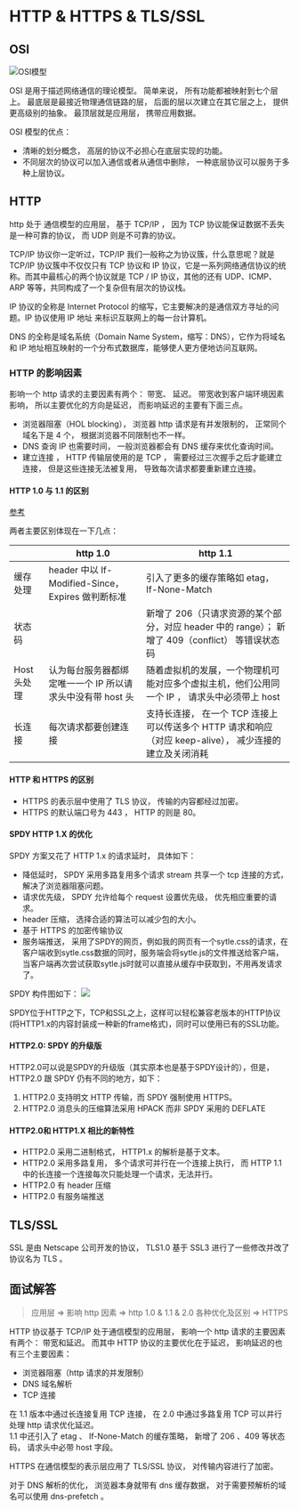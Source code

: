 # HTTP & HTTPS & TLS/SSL

## OSI

![OSI模型](https://note.youdao.com/yws/api/personal/file/3E2AA26C69EA466D819AF0CEAFA08232?method=download&shareKey=890ceb7a1b8ed88eabba964a53289c23)

OSI 是用于描述网络通信的理论模型。 简单来说， 所有功能都被映射到七个层上。 最底层是最接近物理通信链路的层， 后面的层以次建立在其它层之上， 提供更高级别的抽象。 最顶层就是应用层， 携带应用数据。

OSI 模型的优点：

- 清晰的划分概念， 高层的协议不必担心在底层实现的功能。
- 不同层次的协议可以加入通信或者从通信中删除， 一种底层协议可以服务于多种上层协议。

## HTTP

http 处于 通信模型的应用层， 基于 TCP/IP ， 因为 TCP 协议能保证数据不丢失是一种可靠的协议， 而 UDP 则是不可靠的协议。

TCP/IP 协议你一定听过，TCP/IP 我们一般称之为协议簇，什么意思呢？就是 TCP/IP 协议簇中不仅仅只有 TCP 协议和 IP 协议，它是一系列网络通信协议的统称。而其中最核心的两个协议就是 TCP / IP 协议，其他的还有 UDP、ICMP、ARP 等等，共同构成了一个复杂但有层次的协议栈。

IP 协议的全称是 Internet Protocol 的缩写，它主要解决的是通信双方寻址的问题。IP 协议使用 IP 地址 来标识互联网上的每一台计算机。

DNS 的全称是域名系统（Domain Name System，缩写：DNS），它作为将域名和 IP 地址相互映射的一个分布式数据库，能够使人更方便地访问互联网。

### HTTP 的影响因素

影响一个 http 请求的主要因素有两个： 带宽、 延迟。 带宽收到客户端环境因素影响， 所以主要优化的方向是延迟， 而影响延迟的主要有下面三点。

- 浏览器阻塞（HOL blocking）， 浏览器 http 请求是有并发限制的， 正常同个域名下是 4 个， 根据浏览器不同限制也不一样。
- DNS 查询 IP 也需要时间， 一般浏览器都会有 DNS 缓存来优化查询时间。
- 建立连接 ， HTTP 传输层使用的是 TCP ， 需要经过三次握手之后才能建立连接， 但是这些连接无法被复用， 导致每次请求都要重新建立连接。

#### HTTP 1.0 与 1.1 的区别

[参考](https://mp.weixin.qq.com/s/GICbiyJpINrHZ41u_4zT-A?)

两者主要区别体现在一下几点：

|             | http 1.0                                                   | http 1.1                                                                                                 |
| ----------- | ---------------------------------------------------------- | -------------------------------------------------------------------------------------------------------- |
| 缓存处理    | header 中以 If-Modified-Since， Expires 做判断标准         | 引入了更多的缓存策略如 etag，If-None-Match                                                               |
| 状态码      |                                                            | 新增了 206（只请求资源的某个部分，对应 header 中的 range）； 新增了 409（conflict） 等错误状态码         |
| Host 头处理 | 认为每台服务器都绑定唯一一个 IP 所以请求头中没有带 host 头 | 随着虚拟机的发展，一个物理机可能对应多个虚拟主机，他们公用同一个 IP ， 请求头中必须带上 host             |
| 长连接      | 每次请求都要创建连接                                       | 支持长连接， 在一个 TCP 连接上可以传送多个 HTTP 请求和响应（对应 keep-alive）， 减少连接的建立及关闭消耗 |


#### HTTP 和 HTTPS 的区别
- HTTPS 的表示层中使用了 TLS 协议， 传输的内容都经过加密。
- HTTPS 的默认端口号为 443 ， HTTP 的则是 80。

#### SPDY  HTTP 1.X 的优化
SPDY 方案又花了 HTTP 1.x 的请求延时， 具体如下：
- 降低延时， SPDY 采用多路复用多个请求 stream 共享一个 tcp 连接的方式， 解决了浏览器阻塞问题。
- 请求优先级， SPDY 允许给每个 request 设置优先级， 优先相应重要的请求。
- header 压缩， 选择合适的算法可以减少包的大小。
- 基于 HTTPS 的加密传输协议
- 服务端推送， 采用了SPDY的网页，例如我的网页有一个sytle.css的请求，在客户端收到sytle.css数据的同时，服务端会将sytle.js的文件推送给客户端，当客户端再次尝试获取sytle.js时就可以直接从缓存中获取到，不用再发请求了。

SPDY 构件图如下：
![](http://mmbiz.qpic.cn/mmbiz_png/cmOLumrNib1cfBOtIMQ6JfSibJdd6QkQribjhshzcKo97UNNVIFgpOYZic95drsxo5TaiadPSSmcYhOI7GYAO99W6Sw/640?wx_fmt=png&tp=webp&wxfrom=5&wx_lazy=1&wx_co=1)


SPDY位于HTTP之下，TCP和SSL之上，这样可以轻松兼容老版本的HTTP协议(将HTTP1.x的内容封装成一种新的frame格式)，同时可以使用已有的SSL功能。

#### HTTP2.0: SPDY 的升级版
HTTP2.0可以说是SPDY的升级版（其实原本也是基于SPDY设计的），但是，HTTP2.0 跟 SPDY 仍有不同的地方，如下：
1. HTTP2.0 支持明文 HTTP 传输，而 SPDY 强制使用 HTTPS。
2. HTTP2.0 消息头的压缩算法采用 HPACK 而非 SPDY 采用的 DEFLATE

#### HTTP2.0和 HTTP1.X 相比的新特性

- HTTP2.0 采用二进制格式， HTTP1.x 的解析是基于文本。
- HTTP2.0 采用多路复用， 多个请求可并行在一个连接上执行， 而 HTTP 1.1 中的长连接一个连接每次只能处理一个请求，无法并行。
- HTTP2.0 有 header 压缩
- HTTP2.0 有服务端推送



## TLS/SSL

SSL 是由 Netscape 公司开发的协议， TLS1.0 基于 SSL3 进行了一些修改并改了协议名为 TLS 。


## 面试解答

> 应用层 => 影响 http 因素 => http 1.0 & 1.1 & 2.0 各种优化及区别 => HTTPS

HTTP 协议基于 TCP/IP 处于通信模型的应用层， 影响一个 http 请求的主要因素有两个： 带宽和延迟。 而其中 HTTP 协议的主要优化在于延迟， 影响延迟的也有三个主要因素：
- 浏览器阻塞（http 请求的并发限制）
- DNS 域名解析
- TCP 连接

在 1.1 版本中通过长连接复用 TCP 连接， 在 2.0 中通过多路复用 TCP 可以并行处理 http 请求优化延迟。  
1.1 中还引入了 etag 、 If-None-Match 的缓存策略， 新增了 206 、409 等状态码， 请求头中必带 host 字段。

HTTPS 在通信模型的表示层应用了 TLS/SSL 协议， 对传输内容进行了加密。

对于 DNS 解析的优化， 浏览器本身就带有 dns 缓存数据， 对于需要预解析的域名可以使用 dns-prefetch 。